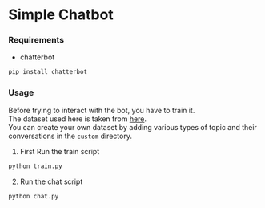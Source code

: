 # Simple Chatbot

### Requirements
- chatterbot
```bash
pip install chatterbot
```

### Usage

Before trying to interact with the bot, you have to train it.  
The dataset used here is taken from [here](https://github.com/gunthercox/chatterbot-corpus).  
You can create your own dataset by adding various types of topic and their conversations in the ```custom``` directory.  

1. First Run the train script
```python
python train.py
```

2. Run the chat script
```python
python chat.py
```

